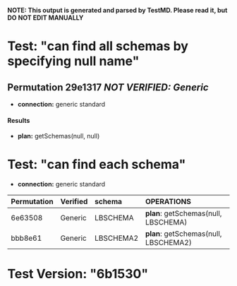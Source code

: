 **NOTE: This output is generated and parsed by TestMD. Please read it, but DO NOT EDIT MANUALLY**

# Test: "can find all schemas by specifying null name" #

## Permutation 29e1317 _NOT VERIFIED: Generic_ ##

- **connection:** generic standard

#### Results ####

- **plan:** getSchemas(null, null)

# Test: "can find each schema" #

- **connection:** generic standard

| Permutation | Verified | schema    | OPERATIONS
| :---------- | :------- | :-------- | :------
| 6e63508     | Generic  | LBSCHEMA  | **plan**: getSchemas(null, LBSCHEMA)
| bbb8e61     | Generic  | LBSCHEMA2 | **plan**: getSchemas(null, LBSCHEMA2)

# Test Version: "6b1530" #